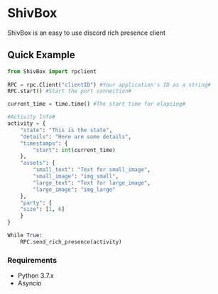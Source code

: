 # ShivBox

ShivBox is an easy to use discord rich presence client

## Quick Example


```py
from ShivBox import rpclient
    
RPC = rpc.Client("clientID") #Your application's ID as a string#
RPC.start() #Start the port connection#

current_time = time.time() #The start time for elapsing#

#Activity Info#
activity = {
    "state": "This is the state",
    "details": "Here are some details",
    "timestamps": {
        "start": int(current_time)
    },
    "assets": {
        "small_text": "Text for small_image",
        "small_image": "img_small",
        "large_text": "Text for large_image",
        "large_image": "img_large"
    },
    "party": {
    "size": [1, 6]
    }
}

While True:
    RPC.send_rich_presence(activity)

 ```

### Requirements
- Python 3.7.x
- Asyncio
